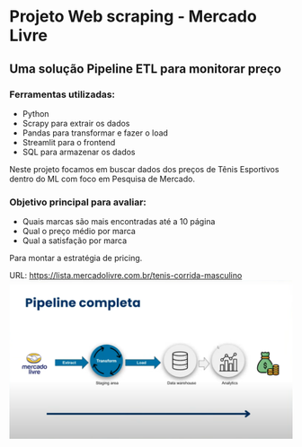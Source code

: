# Projeto Web scraping - Mercado Livre

## Uma solução Pipeline ETL para monitorar preço

### Ferramentas utilizadas:

- Python
- Scrapy para extrair os dados
- Pandas para transformar e fazer o load
- Streamlit para o frontend
- SQL para armazenar os dados

Neste projeto focamos em buscar dados dos preços de Tênis Esportivos dentro do ML com foco em Pesquisa de Mercado.

### Objetivo principal para avaliar:

- Quais marcas são mais encontradas até a 10 página
- Qual o preço médio por marca
- Qual a satisfação por marca

Para montar a estratégia de pricing.

URL: https://lista.mercadolivre.com.br/tenis-corrida-masculino
![alt text](image.png)
